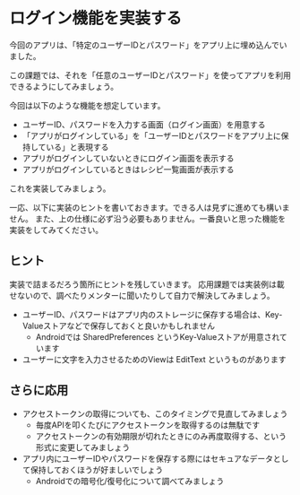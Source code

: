 # ログイン機能を実装する

今回のアプリは、「特定のユーザーIDとパスワード」をアプリ上に埋め込んでいました。

この課題では、それを「任意のユーザーIDとパスワード」を使ってアプリを利用できるようにしてみましょう。

今回は以下のような機能を想定しています。

- ユーザーID、パスワードを入力する画面（ログイン画面）を用意する
- 「アプリがログインしている」を「ユーザーIDとパスワードをアプリ上に保持している」と表現する
- アプリがログインしていないときにログイン画面を表示する
- アプリがログインしているときはレシピ一覧画面が表示する

これを実装してみましょう。

一応、以下に実装のヒントを書いておきます。できる人は見ずに進めても構いません。
また、上の仕様に必ず沿う必要もありません。一番良いと思った機能を実装をしてみてください。

## ヒント

実装で詰まるだろう箇所にヒントを残していきます。
応用課題では実装例は載せないので、調べたりメンターに聞いたりして自力で解決してみましょう。

- ユーザーID、パスワードはアプリ内のストレージに保存する場合は、Key-Valueストアなどで保存しておくと良いかもしれません
  - Androidでは SharedPreferences というKey-Valueストアが用意されています
- ユーザーに文字を入力させるためのViewは EditText というものがあります

## さらに応用

- アクセストークンの取得についても、このタイミングで見直してみましょう
  - 毎度APIを叩くたびにアクセストークンを取得するのは無駄です
  - アクセストークンの有効期限が切れたときにのみ再度取得する、という形式に変更してみましょう
- アプリ内にユーザーIDやパスワードを保存する際にはセキュアなデータとして保持しておくほうが好ましいでしょう
  - Androidでの暗号化/復号化について調べてみましょう
